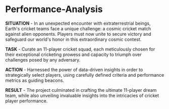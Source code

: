 # Performance-Analysis

**SITUATION** - In an unexpected encounter with extraterrestrial beings, Earth's cricket teams face a unique challenge: a cosmic cricket match against alien opponents. Players must now unite to secure victory and safeguard our world's honor in this extraordinary cosmic contest.

**TASK** - Curate an 11-player cricket squad, each meticulously chosen for their exceptional cricketing prowess and capacity to triumph over challenges posed by any adversary.

**ACTION** - Harnessed the power of data-driven insights in order to strategically select players, using carefully defined criteria and performance metrics as guiding beacons.

**RESULT** - The project culminated in crafting the ultimate 11-player dream team, while also unveiling invaluable insights into the intricacies of cricket player performance.

